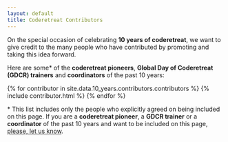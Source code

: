 ```yaml
---
layout: default
title: Coderetreat Contributors
---
```


On the special occasion of celebrating **10 years of coderetreat**, we want to give credit to the many people who have contributed by promoting and taking this idea forward. 

Here are some\* of the **coderetreat pioneers**, **Global Day of Coderetreat (GDCR) trainers** and **coordinators** of the past 10 years:

<div style="display: flex; flex-wrap: wrap">	
{% for contributor in site.data.10_years.contributors.contributors %}
	{% include contributor.html %}
{% endfor %}
</div>

\* This list includes only the people who explicitly agreed on being included on this page. If you are a **coderetreat pioneer**, a **GDCR trainer** or a **coordinator** of the past 10 years and want to be included on this page, <a href="mailto:gdcr@coderetreat.org">please, let us know</a>.
